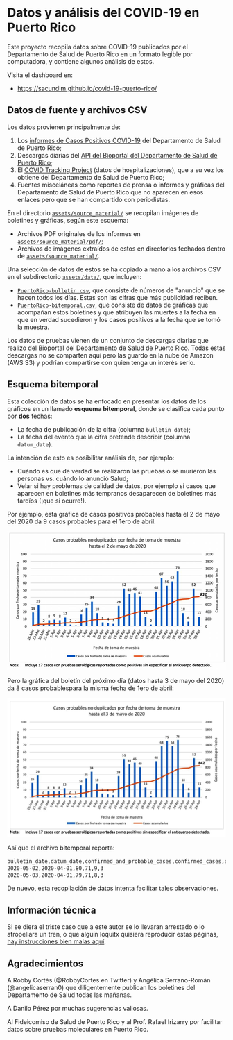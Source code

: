 # Datos y análisis del COVID-19 en Puerto Rico

Este proyecto recopila datos sobre COVID-19 publicados por el 
Departamento de Salud de Puerto Rico en un formato legible por
computadora, y contiene algunos análisis de estos.

Visita el dashboard en:

* https://sacundim.github.io/covid-19-puerto-rico/


## Datos de fuente y archivos CSV

Los datos provienen principalmente de:
 
1. Los [informes de Casos Positivos COVID-19](http://www.salud.gov.pr/Estadisticas-Registros-y-Publicaciones/Pages/COVID-19.aspx)
   del Departamento de Salud de Puerto Rico;
2. Descargas diarias del [API del Bioportal del Departamento de Salud de Puerto Rico](Bioportal.md);
3. El [COVID Tracking Project](https://covidtracking.com/) (datos de hospitalizaciones),
   que a su vez los obtiene del Departamento de Salud de Puerto Rico;
4. Fuentes misceláneas como reportes de prensa o informes y gráficas del Departamento de 
   Salud de Puerto Rico que no aparecen en esos enlaces pero que se han compartido con 
   periodistas.

En el directorio [`assets/source_material/`](assets/source_material/)
se recopilan imágenes de boletines y gráficas, según este esquema:

* Archivos PDF originales de los informes en 
  [`assets/source_material/pdf/`](assets/source_material/pdf/);
* Archivos de imágenes extraídos de estos en directorios
  fechados dentro de [`assets/source_material/`](assets/source_material/).

Una selección de datos de estos se ha copiado a mano a los archivos CSV 
en el subdirectorio [`assets/data/`](assets/data/), que incluyen:

* [`PuertoRico-bulletin.csv`](assets/data/cases/PuertoRico-bulletin.csv), que
  consiste de números de "anuncio" que se hacen todos los días.
  Estas son las cifras que más publicidad reciben.
* [`PuertoRico-bitemporal.csv`](assets/data/cases/PuertoRico-bitemporal.csv),
  que consiste de datos de gráficas que acompañan estos boletines
  y que atribuyen las muertes a la fecha en que en verdad sucedieron
  y los casos positivos a la fecha que se tomó la muestra.

Los datos de pruebas vienen de un conjunto de descargas diarias que realizo
del Bioportal del Departamento de Salud de Puerto Rico.  Todas estas descargas
no se comparten aquí pero las guardo en la nube de Amazon (AWS S3) y podrían 
compartirse con quien tenga un interés serio.


## Esquema bitemporal

Esta colección de datos se ha enfocado en presentar los datos de 
los gráficos en un llamado **esquema bitemporal**, donde se 
clasifica cada punto por **dos** fechas:

* La fecha de publicación de la cifra (columna `bulletin_date`);
* La fecha del evento que la cifra pretende describir (columna
  `datum_date`).

La intención de esto es posibilitar análisis de, por ejemplo:
 
* Cuándo es que de verdad se realizaron las pruebas o se murieron
  las personas vs. cuándo lo anunció Salud;
* Velar si hay problemas de calidad de datos, por ejemplo si 
  casos que aparecen en boletines más tempranos desaparecen
  de boletines más tardíos (¡que sí ocurre!).

Por ejemplo, esta gráfica de casos positivos probables hasta el 
2 de mayo del 2020 da 9 casos probables para el 1ero de abril:

![Casos probables hasta 2 de mayo](assets/source_material/2020-05/2020-05-02/2020-05-02_probable.png)

Pero la gráfica del boletín del próximo día (datos hasta 3 de mayo 
del 2020) da 8 casos probablespara la misma fecha de 1ero de abril:

![Casos probables hasta 3 de mayo](assets/source_material/2020-05/2020-05-03/2020-05-03_probable.jpeg)

Así que el archivo bitemporal reporta:

    bulletin_date,datum_date,confirmed_and_probable_cases,confirmed_cases,probable_cases,deaths
    2020-05-02,2020-04-01,80,71,9,3
    2020-05-03,2020-04-01,79,71,8,3

De nuevo, esta recopilación de datos intenta facilitar tales
observaciones.


## Información técnica

Si se diera el triste caso que a este autor se lo llevaran arrestado
o lo atropellara un tren, o que alguín loquitx quisiera reproducir estas 
páginas, [hay instrucciones bien malas aquí](INSTRUCCIONES.md).


## Agradecimientos

A Robby Cortés (@RobbyCortes en Twitter) y Angélica Serrano-Román
(@angelicaserran0) que diligentemente publican los boletines del
Departamento de Salud todas las mañanas.

A Danilo Pérez por muchas sugerencias valiosas.

Al Fideicomiso de Salud de Puerto Rico y al Prof. Rafael Irizarry
por facilitar datos sobre pruebas moleculares en Puerto Rico.